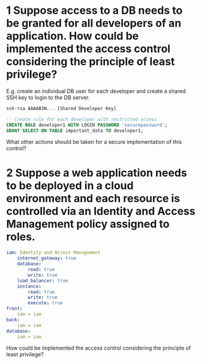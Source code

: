 # 1 Suppose access to a DB needs to be granted for all developers of an application. How could be implemented the access control considering the principle of least privilege?
E.g. create an individual DB user for each developer and create a shared SSH key to login to the DB server.
```bash
ssh-rsa AAAAB3N... [Shared Developer Key]
```
```sql
-- Create role for each developer with restricted access
CREATE ROLE developer1 WITH LOGIN PASSWORD 'securepassword';
GRANT SELECT ON TABLE important_data TO developer1;
```
What other actions should be taken for a secure implementation of this control?

# 2 Suppose a web application needs to be deployed in a cloud environment and each resource is controlled via an Identity and Access Management policy assigned to roles.
```yaml
iam: Identity and Access Management
    internet_gateway: true
    database:
        read: true
        write: true
    load_balancer: true
    instance:
        read: true
        write: true
        execute: true
front: 
    iam = iam
back:
    iam = iam
database:
    iam = iam
```
 How could be implemented the access control considering the principle of least privilege?


